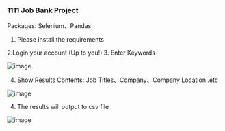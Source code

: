 ### 1111 Job Bank Project
Packages: Selenium、Pandas

1. Please install the requirements

2.Login your account (Up to you!)
3. Enter Keywords

![image](https://github.com/cherry3131/web_crawler/assets/140130666/2b26bbf0-6373-471d-9c80-20ea0bb737c1)

4. Show Results
   Contents: Job Titles、Company、Company Location .etc

![image](https://github.com/cherry3131/web_crawler/assets/140130666/0d7790a2-a6fe-4304-90f3-1f8063816eb1)

4. The results will output to csv file
   
![image](https://github.com/cherry3131/Work-ETL-Job_Bank/assets/140130666/62ed16f4-b316-44ca-ab01-9c0d23a7094e)


   

